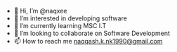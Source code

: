- 👋 Hi, I’m @naqxee
- 👀 I’m interested in developing software
- 🌱 I’m currently learning MSC I.T
- 💞️ I’m looking to collaborate on Software Development
- 📫 How to reach me naqqash.k.nk1990@gmail.com

<!---
naqxee/naqxee is a ✨ special ✨ repository because its `README.md` (this file) appears on your GitHub profile.
You can click the Preview link to take a look at your changes.
--->
